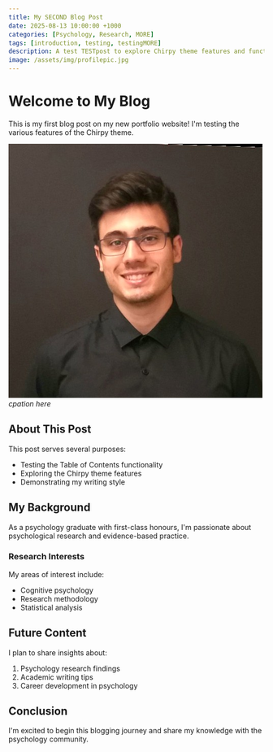 ```yaml
---
title: My SECOND Blog Post
date: 2025-08-13 10:00:00 +1000
categories: [Psychology, Research, MORE]
tags: [introduction, testing, testingMORE]
description: A test TESTpost to explore Chirpy theme features and functionality.
image: /assets/img/profilepic.jpg
---
```


# Welcome to My Blog

This is my first blog post on my new portfolio website! I'm testing the various features of the Chirpy theme.

![y pic](/assets/img/profilepic.jpg)
_cpation here_

## About This Post

This post serves several purposes:
- Testing the Table of Contents functionality
- Exploring the Chirpy theme features
- Demonstrating my writing style

## My Background

As a psychology graduate with first-class honours, I'm passionate about psychological research and evidence-based practice.

### Research Interests

My areas of interest include:
- Cognitive psychology
- Research methodology
- Statistical analysis

## Future Content

I plan to share insights about:
1. Psychology research findings
2. Academic writing tips
3. Career development in psychology

## Conclusion

I'm excited to begin this blogging journey and share my knowledge with the psychology community.
